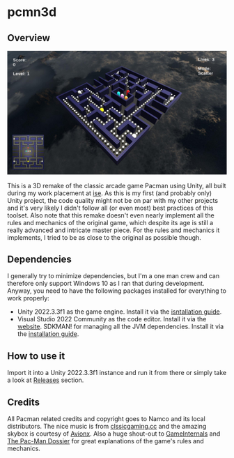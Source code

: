 # pcmn3d

## Overview

![Overview image](overview.jpeg)

This is a 3D remake of the classic arcade game Pacman using Unity, all built during my work placement at [ise](https://www.ise.de/). As this is my first (and probably only) Unity project, the code quality might not be on par with my other projects and it's very likely I didn't follow all (or even most) best practices of this toolset. Also note that this remake doesn't even nearly implement all the rules and mechanics of the original game, which despite its age is still a really advanced and intricate master piece. For the rules and mechanics it implements, I tried to be as close to the original as possible though.

## Dependencies

I generally try to minimize dependencies, but I'm a one man crew and can therefore only support Windows 10 as I ran that during development. Anyway, you need to have the following packages installed for everything to work properly:

- Unity 2022.3.3f1 as the game engine. Install it via the [isntallation guide](https://docs.unity3d.com/2022.3/Documentation/Manual/GettingStartedInstallingUnity.html).
- Visual Studio 2022 Community as the code editor. Install it via the [website](https://visualstudio.microsoft.com/de/vs/community/).
SDKMAN! for managing all the JVM dependencies. Install it via the [installation guide](https://sdkman.io/install).

## How to use it

Import it into a Unity 2022.3.3f1 instance and run it from there or simply take a look at [Releases](https://github.com/locxter/pcmn3d/releases) section.

## Credits

All Pacman related credits and copyright goes to Namco and its local distributors. The nice music is from [clssicgaming.cc](https://www.classicgaming.cc/classics/pac-man/sounds) and the amazing skybox is courtesy of [Avionx](https://assetstore.unity.com/packages/2d/textures-materials/sky/skybox-series-free-103633). Also a huge shout-out to [GameInternals](https://gameinternals.com/understanding-pac-man-ghost-behavior) and [The Pac-Man Dossier](https://pacman.holenet.info/) for great explanations of the game's rules and mechanics.
